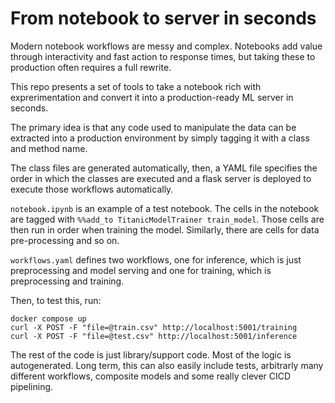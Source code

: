 # From notebook to server in seconds

Modern notebook workflows are messy and complex. Notebooks add value through interactivity and fast action to response times, but taking these to production often requires a full rewrite.

This repo presents a set of tools to take a notebook rich with exprerimentation and convert it into a production-ready ML server in seconds.

The primary idea is that any code used to manipulate the data can be extracted into a production environment by simply tagging it with a class and method name.

The class files are generated automatically, then, a YAML file specifies the order in which the classes are executed and a flask server is deployed to execute those workflows automatically.

`notebook.ipynb` is an example of a test notebook. The cells in the notebook are tagged with `%%add_to TitanicModelTrainer train_model`. Those cells are then run in order when training the model. Similarly, there are cells for data pre-processing and so on.

`workflows.yaml` defines two workflows, one for inference, which is just preprocessing and model serving and one for training, which is preprocessing and training.

Then, to test this, run:
```
docker compose up
curl -X POST -F "file=@train.csv" http://localhost:5001/training
curl -X POST -F "file=@test.csv" http://localhost:5001/inference  
```

The rest of the code is just library/support code. Most of the logic is autogenerated. Long term, this can also easily include tests, arbitrarly many different workflows, composite models and some really clever CICD pipelining.